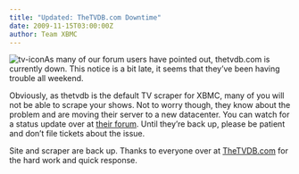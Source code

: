 ```yaml
---
title: "Updated: TheTVDB.com Downtime"
date: 2009-11-15T03:00:00Z
author: Team XBMC
---
```


![tv-icon](/sites/default/files/uploads/tv-icon.webp "tv-icon")As many of our forum users have pointed out, thetvdb.com is currently down. This notice is a bit late, it seems that they’ve been having trouble all weekend.

Obviously, as thetvdb is the default TV scraper for XBMC, many of you will not be able to scrape your shows. Not to worry though, they know about the problem and are moving their server to a new datacenter. You can watch for a status update over at [their forum](https://forums.thetvdb.com/viewtopic.php?f=4&t=2246). Until they’re back up, please be patient and don’t file tickets about the issue.

Site and scraper are back up. Thanks to everyone over at [TheTVDB.com](https://www.thetvdb.com/) for the hard work and quick response.

